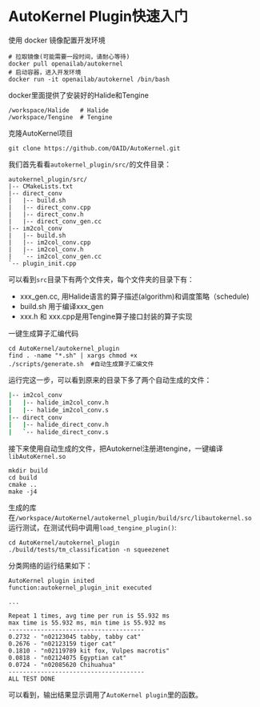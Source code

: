 # AutoKernel Plugin快速入门

使用 docker 镜像配置开发环境 

```
# 拉取镜像(可能需要一段时间，请耐心等待)
docker pull openailab/autokernel
# 启动容器，进入开发环境
docker run -it openailab/autokernel /bin/bash
```
docker里面提供了安装好的Halide和Tengine
```
/workspace/Halide	# Halide
/workspace/Tengine  # Tengine
```

克隆AutoKernel项目
```
git clone https://github.com/OAID/AutoKernel.git
```
我们首先看看`autokernel_plugin/src/`的文件目录：
```
autokernel_plugin/src/
|-- CMakeLists.txt
|-- direct_conv
|   |-- build.sh
|   |-- direct_conv.cpp
|   |-- direct_conv.h
|   |-- direct_conv_gen.cc
|-- im2col_conv
|   |-- build.sh
|   |-- im2col_conv.cpp
|   |-- im2col_conv.h
|   `-- im2col_conv_gen.cc
`-- plugin_init.cpp
```
可以看到`src`目录下有两个文件夹，每个文件夹的目录下有：
- xxx_gen.cc, 用Halide语言的算子描述(algorithm)和调度策略（schedule)
- build.sh 用于编译xxx_gen
- xxx.h 和 xxx.cpp是用Tengine算子接口封装的算子实现

一键生成算子汇编代码
```
cd AutoKernel/autokernel_plugin
find . -name "*.sh" | xargs chmod +x
./scripts/generate.sh  #自动生成算子汇编文件
```
运行完这一步，可以看到原来的目录下多了两个自动生成的文件：
```bash
|-- im2col_conv
|   |-- halide_im2col_conv.h
|   |-- halide_im2col_conv.s
|-- direct_conv
|   |-- halide_direct_conv.h
|   `-- halide_direct_conv.s
```
接下来使用自动生成的文件，把Autokernel注册进tengine，一键编译 `libAutoKernel.so`
```
mkdir build
cd build
cmake ..
make -j4
```
生成的库在`/workspace/AutoKernel/autokernel_plugin/build/src/libautokernel.so`
运行测试，在测试代码中调用`load_tengine_plugin()`:
```
cd AutoKernel/autokernel_plugin
./build/tests/tm_classification -n squeezenet
```
分类网络的运行结果如下：

```
AutoKernel plugin inited
function:autokernel_plugin_init executed

...

Repeat 1 times, avg time per run is 55.932 ms
max time is 55.932 ms, min time is 55.932 ms
--------------------------------------
0.2732 - "n02123045 tabby, tabby cat"
0.2676 - "n02123159 tiger cat"
0.1810 - "n02119789 kit fox, Vulpes macrotis"
0.0818 - "n02124075 Egyptian cat"
0.0724 - "n02085620 Chihuahua"
--------------------------------------
ALL TEST DONE
```
可以看到，输出结果显示调用了`AutoKernel plugin`里的函数。

